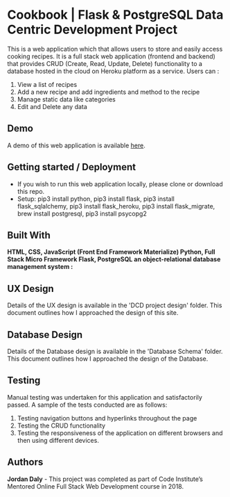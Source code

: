 # Cookbook | Flask & PostgreSQL Data Centric Development Project

This is a web application which that allows users to store and easily access cooking recipes. It is a full stack web application (frontend and backend) that provides CRUD (Create, Read, Update, Delete) functionality to a database hosted in the cloud on Heroku platform as a service. Users can :
1.	View a list of recipes
2.	Add a new recipe and add ingredients and method to the recipe
3.	Manage static data like categories
4.	Edit and Delete any data


## Demo

A demo of this web application is available [here](HEROKU_PROJECT_LINK_HERE).


## Getting started / Deployment

* If you wish to run this web application locally, please clone or download this repo.
* Setup: pip3 install python, pip3 install flask, pip3 install flask_sqlalchemy, pip3 install flask_heroku, pip3 install flask_migrate, brew install postgresql, pip3 install psycopg2



## Built With

**HTML, CSS, JavaScript (Front End Framework Materialize)  Python, Full Stack Micro Framework Flask, PostgreSQL an object-relational database management system :**

## UX Design

Details of the UX design is available in the 'DCD project design' folder. This document outlines how I approached the design of this site.

## Database Design

Details of the Database design is available in the
'Database Schema' folder. This document outlines how I approached the design of the Database.

## Testing

Manual testing was undertaken for this application and satisfactorily passed. A sample of the tests conducted are as follows:
1.	Testing navigation buttons and hyperlinks throughout the page
2.	Testing the CRUD functionality
3.	Testing the responsiveness of the application on different browsers and then using different devices.

## Authors

**Jordan Daly** - This project was completed as part of Code Institute’s Mentored Online Full Stack Web Development course in 2018.
